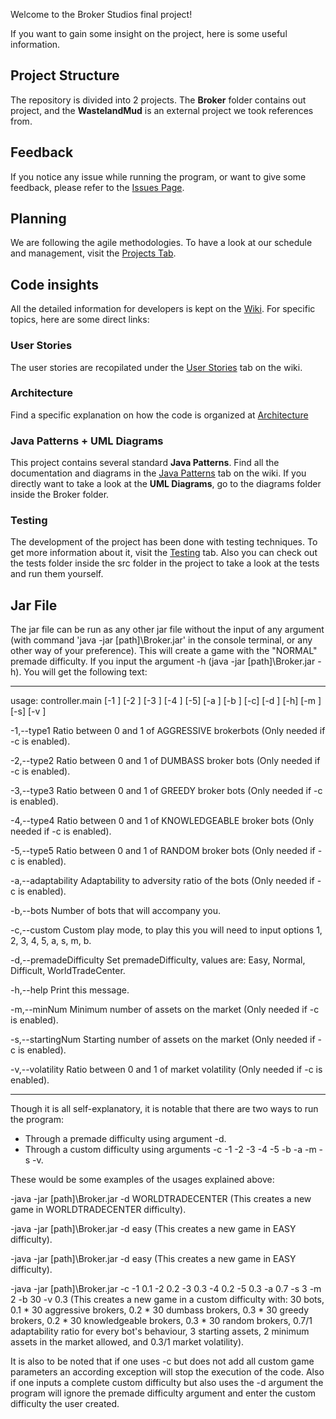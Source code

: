 Welcome to the Broker Studios final project!

If you want to gain some insight on the project, here is some useful information.

## Project Structure
The repository is divided into 2 projects. The **Broker** folder contains out project,  and the **WastelandMud** is an external project we took references from.

## Feedback
If you notice any issue while running the program, or want to give some feedback, please refer to the [Issues Page](https://github.com/UCM-FDI-IS2-2020/se2-project-broker-studios/issues).

## Planning
We are following the agile methodologies. To have a look at our schedule and management, visit the [Projects Tab](https://github.com/UCM-FDI-IS2-2020/se2-project-broker-studios/projects).

## Code insights
All the detailed information for developers is kept on the [Wiki](https://github.com/UCM-FDI-IS2-2020/se2-project-broker-studios/wiki). For specific topics, here are some direct links:
### User Stories
The user stories are recopilated under the [User Stories](https://github.com/UCM-FDI-IS2-2020/se2-project-broker-studios/wiki/1.-User-Stories) tab on the wiki.
### Architecture
Find a specific explanation on how the code is organized at [Architecture](https://github.com/UCM-FDI-IS2-2020/se2-project-broker-studios/wiki/2.-Architecture)
### Java Patterns + UML Diagrams
This project contains several standard **Java Patterns**. Find all the documentation and diagrams in the [Java Patterns](https://github.com/UCM-FDI-IS2-2020/se2-project-broker-studios/wiki/3.-Java-Patterns) tab on the wiki.
If you directly want to take a look at the **UML Diagrams**, go to the diagrams folder inside the Broker folder.
### Testing
The development of the project has been done with testing techniques. To get more information about it, visit the [Testing](https://github.com/UCM-FDI-IS2-2020/se2-project-broker-studios/wiki/4.-JUnit-Tests) tab. Also you can check out the tests folder inside the src folder in the project to take a look at the tests and run them yourself.
## Jar File
The jar file can be run as any other jar file without the input of any argument (with command 'java -jar [path]\Broker.jar' in the console terminal, or any other way of your preference). This will create a game with the "NORMAL" premade difficulty. If you input the argument -h (java -jar [path]\Broker.jar -h). You will get the following text: 

-------------------------------------------------------------------------------

usage: controller.main [-1 <arg>] [-2 <arg>] [-3 <arg>] [-4 <arg>] [-5<arg>] [-a <arg>] [-b <arg>] [-c] [-d <arg>] [-h] [-m <arg>] [-s<arg>] [-v <arg>]
            
-1,--type1 <arg>               Ratio between 0 and 1 of AGGRESSIVE brokerbots (Only needed if -c is enabled).
  
-2,--type2 <arg>               Ratio between 0 and 1 of DUMBASS broker bots (Only needed if -c is enabled).
  
-3,--type3 <arg>               Ratio between 0 and 1 of GREEDY broker bots (Only needed if -c is enabled).
  
-4,--type4 <arg>               Ratio between 0 and 1 of KNOWLEDGEABLE broker bots (Only needed if -c is enabled).
  
-5,--type5 <arg>               Ratio between 0 and 1 of RANDOM broker bots (Only needed if -c is enabled).
  
-a,--adaptability <arg>        Adaptability to adversity ratio of the bots (Only needed if -c is enabled).
  
-b,--bots <arg>                Number of bots that will accompany you.
  
-c,--custom                    Custom play mode, to play this you will need to input options 1, 2, 3, 4, 5, a, s, m, b.

-d,--premadeDifficulty <arg>   Set premadeDifficulty, values are: Easy, Normal, Difficult, WorldTradeCenter.
  
-h,--help                      Print this message.

-m,--minNum <arg>              Minimum number of assets on the market (Only needed if -c is enabled).
  
-s,--startingNum <arg>         Starting number of assets on the market (Only needed if -c is enabled).
  
-v,--volatility <arg>          Ratio between 0 and 1 of market volatility (Only needed if -c is enabled).
        
-------------------------------------------------------------------------------

 Though it is all self-explanatory, it is notable that there are two ways to run the program:
 
 - Through a premade difficulty using argument -d. 
 - Through a custom difficulty using arguments -c -1 -2 -3 -4 -5 -b -a -m -s -v. 
 
 These would be some examples of the usages explained above:
 
 -java -jar [path]\Broker.jar -d WORLDTRADECENTER (This creates a new game in WORLDTRADECENTER difficulty).
 
 -java -jar [path]\Broker.jar -d easy (This creates a new game in EASY difficulty).
 
 -java -jar [path]\Broker.jar -d easy (This creates a new game in EASY difficulty).
 
 -java -jar [path]\Broker.jar -c -1 0.1 -2 0.2 -3 0.3 -4 0.2 -5 0.3 -a 0.7 -s 3 -m 2 -b 30 -v 0.3 (This creates a new game in a custom difficulty with: 30 bots, 0.1 * 30 aggressive brokers, 0.2 * 30 dumbass brokers, 0.3 * 30 greedy brokers, 0.2 * 30 knowledgeable brokers, 0.3 * 30 random brokers, 0.7/1 adaptability ratio for every bot's behaviour, 3 starting assets, 2 minimum assets in the market allowed, and 0.3/1 market volatility).

It is also to be noted that if one uses -c but does not add all custom game parameters an according exception will stop the execution of the code. Also if one inputs a complete custom difficulty but also uses the -d argument the program will ignore the premade difficulty argument and enter the custom difficulty the user created.

